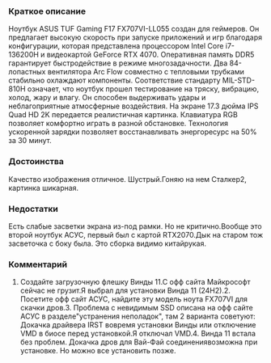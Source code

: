 ### **Краткое описание**
Ноутбук ASUS TUF Gaming F17 FX707VI-LL055 создан для геймеров. Он предлагает высокую скорость при запуске приложений и игр благодаря конфигурации, которая представлена процессором Intel Core i7-136200H и видеокартой GeForce RTX 4070. Оперативная память DDR5 гарантирует быстродействие в режиме многозадачности. Два 84-лопастных вентилятора Arc Flow совместно с тепловыми трубками стабильно охлаждают компоненты.  Соответствие стандарту MIL-STD-810H означает, что ноутбук прошел тестирование на тряску, вибрацию, холод, жару и влагу. Он способен выдерживать удары и неблагоприятные атмосферные воздействия. На экране 17.3 дюйма IPS Quad HD 2K передается реалистичная картинка. Клавиатура RGB позволяет комфортно играть в разной обстановке. Технология ускоренной зарядки позволяет восстанавливать энергоресурс на 50% за 30 минут.

### **Достоинства**
Качество изображения отличное. Шустрый.Гоняю на нем Сталкер2, картинка шикарная.

### **Недостатки**
Есть слабые засветки экрана из-под рамки. Но не критично.Вообще это второй ноутбук АСУС, первый был с картой RTX2070.Дык на старом тож засветочка с боку была. Это сборка видимо китайрукая.

### **Комментарий**
1. Создайте загрузочную флешку Винды 11.С офф сайта Майкрософт сейчас не грузит.Я выбрал для установки Винда 11 (24Н2).2. Посетите офф сайт АСУС, найдите эту модель ноута FX707VI для скачки дров.3. Проблема с невидимым SSD описана на офф сайте АСУС в разделе"устранения неполадок", там 2 варианта советуют: Докачка драйвера IRST вовремя установки Винды или отключение VMD в биосе перед установкой.Я отключал VMD.4. Винда 11 встала без проблем. Докачка дров для Вай-Фай соединениявозможна при установке. Но можно все установить позже.
